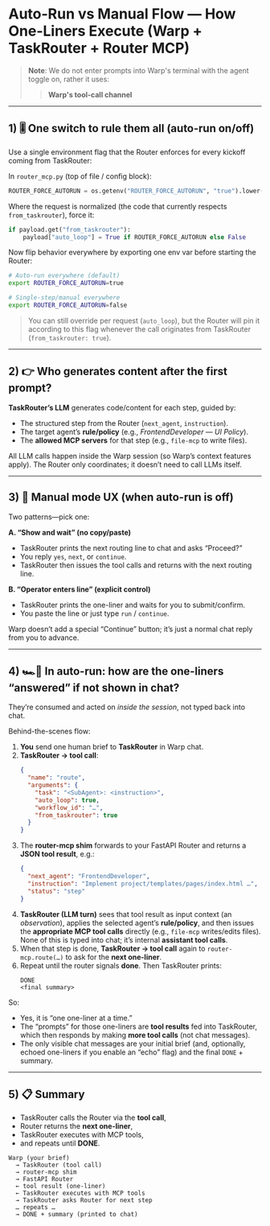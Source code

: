 # Auto-Run vs Manual Flow — How One-Liners Execute (Warp + TaskRouter + Router MCP)

> **Note**: We do not enter prompts into Warp's terminal with the agent toggle on, rather it uses:
> > **Warp's tool-call channel**

---

## 1) 🎚 One switch to rule them all (auto-run on/off)

Use a single environment flag that the Router enforces for every kickoff coming from TaskRouter:

In `router_mcp.py` (top of file / config block):
```python
ROUTER_FORCE_AUTORUN = os.getenv("ROUTER_FORCE_AUTORUN", "true").lower() == "true"
```

Where the request is normalized (the code that currently respects `from_taskrouter`), force it:
```python
if payload.get("from_taskrouter"):
    payload["auto_loop"] = True if ROUTER_FORCE_AUTORUN else False
```

Now flip behavior everywhere by exporting one env var before starting the Router:
```bash
# Auto-run everywhere (default)
export ROUTER_FORCE_AUTORUN=true

# Single-step/manual everywhere
export ROUTER_FORCE_AUTORUN=false
```

> You can still override per request (`auto_loop`), but the Router will pin it according to this flag whenever the call originates from TaskRouter (`from_taskrouter: true`).

---

## 2) 👉 Who generates content after the first prompt?

**TaskRouter’s LLM** generates code/content for each step, guided by:
- The structured step from the Router (`next_agent`, `instruction`).
- The target agent’s **rule/policy** (e.g., *FrontendDeveloper — UI Policy*).
- The **allowed MCP servers** for that step (e.g., `file-mcp` to write files).

All LLM calls happen inside the Warp session (so Warp’s context features apply). The Router only coordinates; it doesn’t need to call LLMs itself.

---

## 3) 🔧 Manual mode UX (when auto-run is off)

Two patterns—pick one:

**A. “Show and wait” (no copy/paste)**
- TaskRouter prints the next routing line to chat and asks “Proceed?”
- You reply `yes`, `next`, or `continue`.
- TaskRouter then issues the tool calls and returns with the next routing line.

**B. “Operator enters line” (explicit control)**
- TaskRouter prints the one-liner and waits for you to submit/confirm.
- You paste the line or just type `run` / `continue`.

Warp doesn’t add a special “Continue” button; it’s just a normal chat reply from you to advance.

---

## 4) 🏎️💨 In auto-run: how are the one-liners “answered” if not shown in chat?

They’re consumed and acted on *inside the session*, not typed back into chat.

Behind-the-scenes flow:

1. **You** send one human brief to **TaskRouter** in Warp chat.
2. **TaskRouter → tool call**:
   ```json
   {
     "name": "route",
     "arguments": {
       "task": "<SubAgent>: <instruction>",
       "auto_loop": true,
       "workflow_id": "…",
       "from_taskrouter": true
     }
   }
   ```
3. The **router-mcp shim** forwards to your FastAPI Router and returns a **JSON tool result**, e.g.:
   ```json
   {
     "next_agent": "FrontendDeveloper",
     "instruction": "Implement project/templates/pages/index.html …",
     "status": "step"
   }
   ```
4. **TaskRouter (LLM turn)** sees that tool result as input context (an *observation*), applies the selected agent’s **rule/policy**, and then issues the **appropriate MCP tool calls** directly (e.g., `file-mcp` writes/edits files). None of this is typed into chat; it’s internal **assistant tool calls**.
5. When that step is done, **TaskRouter → tool call** again to `router-mcp.route(…)` to ask for the **next one-liner**.
6. Repeat until the router signals **done**. Then TaskRouter prints:
   ```text
   DONE
   <final summary>
   ```

So:
- Yes, it is “one one-liner at a time.”
- The “prompts” for those one-liners are **tool results** fed into TaskRouter, which then responds by making **more tool calls** (not chat messages).
- The only visible chat messages are your initial brief (and, optionally, echoed one-liners if you enable an “echo” flag) and the final `DONE` + summary.

---

## 5) 📋 Summary

- TaskRouter calls the Router via the **tool call**,
- Router returns the **next one-liner**,
- TaskRouter executes with MCP tools,
- and repeats until **DONE**.

```text
Warp (your brief)
  → TaskRouter (tool call)
  → router-mcp shim
  → FastAPI Router
  ← tool result (one-liner)
  ← TaskRouter executes with MCP tools
  → TaskRouter asks Router for next step
  … repeats …
  → DONE + summary (printed to chat)
```
